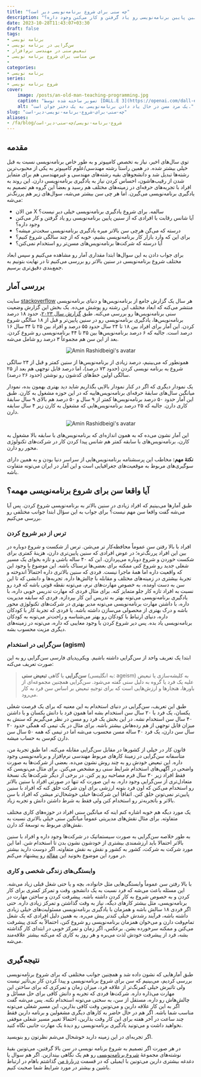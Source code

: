 ```yaml
---
title: "چه سنی برای شروع برنامه‌نویسی دیر است؟"
description: "برای این که وارد بازار کار برنامه‌نویسی بشیم، خوبه که از چند سالگی شروع کنیم؟ آیا شانس رقابت‌ با افرادی که از سنین پایین برنامه‌نویسی رو یاد گرفتن و کار می‌کنن وجود داره؟"
date: 2023-10-28T11:43:07+03:30
draft: false
tags:
- برنامه نویسی
- سن‌گرایی در برنامه نویسی
- تبعیض سنی در مهندسی نرم‌افزار
- سن مناسب برای شروع برنامه نویسی 
- 
categories:
- برنامه نویسی
series:
- شروع برنامه نویسی
cover:
    image: /posts/an-old-man-teaching-programming.jpg
    caption: "تصویر ساخته شده توسط [DALL.E 3](https://openai.com/dall-e-3)"
    alt: "یک مرد مسن در حال یاد دادن برنامه‌نویسی به یک دختر جوان است."
slug: "چه-سنی-برای-شروع-برنامه-نویسی-دیر-است"
aliases:
- /fa/blog/شروع-برنامه-نویسی/چه-سنی-دیر-است
---
```


## مقدمه

توی سال‌های اخیر، نیاز به تخصص کامپیوتر و به طور خاص برنامه‌نویسی نسبت به قبل خیلی بیشتر شده. در همین راستا رشته مهندسی/علوم کامپیوتر به یکی از محبوب‌ترین رشته‌ها تبدیل شد و دانشجوهای بقیه رشته‌های مهندسی و غیرمهندسی هم برای متمایز شدن از رقیب‌هاشون، احساس کردن نیاز به یادگیری برنامه‌نویسی دارن. این روند به افراد با تجربه‌های حرفه‌ای در زمینه‌های مختلف هم رسید و بعضاً این گروه هم تصمیم به یادگیری برنامه‌نویسی می‌گیرن. اما هر چی سن بیشتر می‌شه، سوال‌های زیر هم پررنگ‌تر می‌شه:

- من الان X سالمه. برای شروع یادگیری برنامه‌نویسی خیلی دیر نیست؟
- آیا شانس رقابت‌ با افرادی که از سنین پایین برنامه‌نویسی رو یاد گرفتن و کار می‌کنن وجود داره؟
- درسته که می‌گن هرچی سن بالاتر میره یادگیری برنامه‌نویسی سخت‌تر میشه؟
- برای این که وارد بازار کار برنامه‌نویسی بشیم، خوبه که از چند سالگی شروع کنیم؟
- آیا درسته که شرکت‌ها برنامه‌نویس‌های مسن‌تر رو استخدام نمی‌کنن؟

برای جواب دادن به این سوال‌ها ابتدا مقداری آمار رو مشاهده می‌کنیم و سپس ابعاد مختلف شروع برنامه‌نویسی در سنین بالاتر رو بررسی می‌کنیم تا در نهایت بتونیم به جمع‌بندی دقیق‌تری برسیم.

## بررسی آمار

سایت [stackoverflow](https://stackoverflow.com/) هر سال یک گزارش جامع از برنامه‌نویس‌ها و دنیای برنامه‌نویسی منتشر می‌کنه که ابعاد مختلف این رشته رو پوشش می‌ده. یک بخش این گزارش وضعیت سنی برنامه‌نویس‌ها رو بررسی می‌کنه. طبق [گزارش سال ۲۰۲۳](https://survey.stackoverflow.co/2023/)، حدود ۱۸ درصد برنامه‌نویس‌ها، یادگیری برنامه‌نویسی رو در سنین پایین‌تر و قبل از ۱۸ سالگی شروع کردن. این آمار برای افراد بین ۱۸ تا ۲۴ سال حدود ۵۵ درصد و افراد بین ۲۵ تا ۳۴ سال ۱۶ درصد است. جالبه که ۶ درصد برنامه‌نویس‌ها بین ۳۵ تا ۴۴ برنامه‌نویسی رو شروع کردن. بعد از این سن هم مجموعاً ۳ درصد رو شامل می‌شه.

<p align="center">
  <img src="/posts/start-programming-age.png" alt="Amin Rashidbeigi's avatar" />
</p>

همونطور که می‌بینیم، درصد زیادی از برنامه‌نویس‌ها از سنین کمتر و قبل از ۲۴ سالگی شروع به برنامه نویسی کردن (حدود ۷۳ درصد)، اما درصد قابل توجهی هم بعد از ۲۵ سالگی اولین خط‌های کدشون رو نوشتن (حدود ۲۶ درصد).

یک نمودار دیگری که اگر در کنار نمودار بالایی بگذاریم شاید دید بهتری بهمون بده، نمودار میانگین سال‌های سابقهٔ حرفه‌ای برنامه‌نویس‌هاییه که در این حوزه مشغول به کارن. طبق این آمار حدود ۵۰ درصد برنامه‌نویس‌ها کمتر از ۹ سال و ۵۰ درصد هم بالای ۹ سال سابقهٔ کاری دارن. جالبه که ۲۵ درصد برنامه‌نویس‌هایی که مشغول به کارن زیر ۴ سال سابقه دارن. 

<p align="center">
  <img src="/posts/years-of-professional-experience.png" alt="Amin Rashidbeigi's avatar" />
</p>

این آمار نشون می‌ده که به همون اندازه‌ای که برنامه‌نویس‌های با سابقه بالا مشغول به کارن، برنامه‌نویس‌های با سابقه کمتر هم شانس پیدا کردن کار در شرکت‌های تکنولوژی محور رو دارن.

**نکتهٔ مهم:** مخاطب این پرسشنامه برنامه‌نویس‌هایی از سراسر دنیا بودن و به همین دارای سوگیری‌های مربوط به موقعیت‌های جغرافیایی است و این آمار در ایران می‌تونه متفاوت باشه.

## آیا واقعا سن برای شروع برنامه‌نویسی مهمه؟

طبق آمارها می‌بینیم که افراد زیادی در سنین بالاتر به برنامه‌نویسی شروع کردن. پس آیا می‌شه گفت واقعا سن مهم نیست؟ برای جواب به این سؤال ابتدا جوانب مختلفی رو بررسی می‌کنیم.

### ترس از دیر شروع کردن

افراد با بالا رفتن سن عموماً محافظه‌کار تر می‌شن. ترس از شکست و شروع دوباره در بین این افراد پررنگ‌تره؛ در عوض افرادی که سنین پایین‌تری دارن، هزینهٔ کمتری برای شکست خوردن و شروع دوباره می‌پردازن. این که ۴۰ ساله باشی و تازه بخوای یک مسیر شغلی جدید رو شروع کنی ممکنه برای بعضی‌ها ترسناک باشه. این موضوع با وجود این که واقعیت داره اما همهٔ ماجرا نیست. فردی که سنین بالاتری داره احتمالاً اندوخته و تجربهٔ بیشتری در زمینه‌های مختلف و مقابله با چالش‌ها داره. تجربه‌ها و دانشی که تا این سن به دست اومده، به خصوص مهارت‌های نرم، می‌تونه نقطه قوتی باشه که فرد رو نسبت به افراد تازه کار جلو متمایز کنه. برای مثال فردی که مهارت تدریس خوبی داره، با یادگیری برنامه‌نویسی می‌تونه بهتر به تدریس این کار بپردازه. فردی که سابقه مدیریت داره، با داشتن مهارت برنامه‌نویسی می‌تونه مدیر بهتری در شرکت‌های تکنولوژی محور باشه و درک بهتری از محصولی می‌سازن داشته باشه. یا فردی که تجربهٔ کار با کودکان داره، دنیای ارتباط با کودکان رو بهتر می‌شناسه و راحت‌تر می‌تونه به کودکان برنامه‌نویسی یاد بده. پس دیر شروع کردن با وجود معایبی که داره، می‌تونه در زمینه‌های دیگری مزیت محسوب بشه.

### سن‌گرایی در استخدام (agism)

ابتدا یک تعریف واحد از سن‌گرایی داشته باشیم. ویکی‌پدیای فارسی سن‌گرایی رو به این صورت تعریف می‌کنه:

> **سن‌گرایی** یا گاهی **تبعیض سنی** (به انگلیسی: ageism) به کلیشه‌سازی یا تبعیض علیه یک فرد یا گروه به دلیل سنی گفته می‌شود. سن‌گرایی همچنین مجموعه‌ای از باورها، هنجارها و ارزش‌هایی است که برای توجیهِ تبعیض بر اساس سن فرد به کار می‌رود.

طبق این تعریف، سن‌گرایی در دنیای استخدام به این معنیه که برای یک فرصت شغلی یکسان، یک فرد با ۲۰ سال سن استخدام بشه اما همون فرد با دانش یکسان و با داشتن ۴۰ سال سن استخدام نشه. در این بخش یک فرد رو مسن در نظر می‌گیریم که سنش به میزان قابل توجهی از هم رده‌هاش بیشتر باشه. برای مثال در یک تیمی که همگی حدود ۲۰ سال سن دارن، یک فرد ۴۰ ساله مسن محسوب می‌شه اما در تیمی که همه ۵۰ سال سن دارن کم‌سن به حساب میشه.

قانون کار در خیلی از کشور‌ها در مقابل سن‌گرایی مقابله می‌کنه. اما طبق تجربهٔ من، متأسفانه سن‌گرایی در زمینهٔ کارهای مربوط مهندسی نرم‌افزار و برنامه‌نویسی وجود داره. این تبعیض خودش رو به چند روش نشون می‌ده. بعضی از شرکت‌ها به صورت واضحی در آگهی‌های استخدام شرایط سنی رو مشخص می‌کنن. برای مثال می‌نویسن که فقط افراد زیر ۳۰ سال فرم مصاحبه رو پر کنن. در برخی از دیگر شرکت‌ها یک نسخهٔ متعادل‌تری از سن‌گرایی وجود داره. به این صورت که تنها در صورتی افراد با سنین بالا‌تر رو استخدام می‌کنن که اون فرد بتونه ارزشی برای اون شرکت خلق کنه که افراد با سنین پایین‌تر نمی‌تونن خلق کنن. اتفاقاً این شرکت‌ها خیلی خوشحال‌تر میشن که افراد با سن بالاتر و باتجربه‌تر رو استخدام کنن ولی فقط به شرط داشتن دانش و تجربه زیاد.

یک مورد دیگه هم خوبه اشاره کنم اینه که میانگین سنی افراد در حوزه‌های کاری مختلف متفاوته. برای مثال نقش‌های مدیریتی عموماً میانگین سنی خیلی بالاتری نسبت به نقش‌های مربوط به توسعهٔ کد دارن.

به طور خلاصه سن‌گرایی به صورت سیستماتیک در شرکت‌ها وجود داره و افراد با سنین بالاتر احتمالا باید ارزشمندی بیشتری از خودشون نشون بدن تا استخدام شن. اما این مورد شرکت به شرکت، کشور به کشور و نقش به نقش متفاوته. اگر دوست دارید بیشتر در مورد این موضوع بخونید این [مقاله](https://www.visier.com/blog/four-common-tech-ageism-myths-debunked/) رو پیشنهاد می‌کنم.

### وابستگی‌های زندگی شخصی و کاری

با بالا رفتن سن عموماً وابستگی‌هایی مثل خانواده، بچه و یا حتی شغل قبلی زیاد می‌شه. این مسئله باعث می‌شه که فرد نسبت به یک دانشجو، وقت و تمرکز کمتری برای کار کردن و به خصوص شروع به کار کردن داشته باشه. پیشرفت کردن و ساختن مهارت در برنامه‌نویسی، مثل بیشتر کارهای دیگه، نیاز به وقت گذاشتن و تمرکز زیادی داره. حتی اگر فردی ۱۸ سالش باشه و همزمان با یادگیری برنامه‌نویسی مسئولیت‌های خیلی زیادی داشته باشه، فرآیند رشدش خیلی کندتر پیش می‌ره. به همین دلیل افرادی که یک شغل تمام‌وقت دارن و می‌خوان همزمان برنامه‌نویسی رو شروع کنن، احتمالاً به کندی پیشرفت می‌کنن و ممکنه سرخورده بشن. برعکس، اگر زمان و تمرکز خوبی در ابتدای کار گذاشته بشه، فرد از پیشرفت خودش لذت می‌بره و هر روز به کاری که می‌کنه بیشتر علاقه‌مند می‌شه.

## نتیجه‌گیری

طبق آمارهایی که نشون داده شد و همچنین جوانب مختلفی که برای شروع برنامه‌نویسی بررسی کردیم، می‌بینیم که سن برای شروع برنامه‌نویسی و پیدا کردن کار بی‌تأثیر نیست ولی تاثیرش خیلی کمرنگ‌تر از علاقه فرد، میزان زمان و تمرکزی که برای ساختن این مهارت می‌ذاره داره. شرکت‌ها فردی که تجربه و دانش کافی برای حل مسائل و چالش‌هاش رو داره، مستقل از سن، به سختی می‌تونه استخدام نکنه. پس می‌شه گفت اگر به این کار علاقه دارین و می‌تونین وقت کافی بذارین، این مسیر شغلی می‌تونه مناسب شما باشه. اگر هم در حال حاضر به کارهای دیگری مشغولین و برنامه‌ دارین فقط چند ساعت در آخر هفته برای این کار وقت بذارین، احتمالا تغییر مسیر شغلی موفقی نخواهید داشت و می‌تونید یادگیری برنامه‌نویسی رو دیده‌ٔ یک مهارت جانبی نگاه کنید.

اگر تجربه‌ای در این زمینه دارید خوشحال می‌شم نظرتون رو بنویسید.

در هر صورت اگر تصمیم به شروع برنامه نویسی در سن بالا گرفتین، می‌تونین بقیهٔ نوشته‌های مجموعهٔ [شروع برنامه‌نویسی](https://aminrb.me/fa/series/%D8%B4%D8%B1%D9%88%D8%B9-%D8%A8%D8%B1%D9%86%D8%A7%D9%85%D9%87-%D9%86%D9%88%DB%8C%D8%B3%DB%8C/) رو هم یک نگاهی بیندازین. اگر هم سوال‌ یا دغدغه بیشتری دارین می‌تونین با ایمیلی که در قسمت [دربارهٔ من](https://aminrb.me/fa/about/) گذاشتم باهام در ارتباط باشین و بیشتر در مورد شرایط شما صحبت کنیم.
